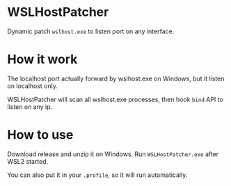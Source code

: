 # WSLHostPatcher
Dynamic patch `wslhost.exe` to listen port on any interface.

# How it work
The localhost port actually forward by wslhost.exe on Windows, but it listen on localhost only.

WSLHostPatcher will scan all wslhost.exe processes, then hook `bind` API to listen on any ip.

# How to use
Download release and unzip it on Windows. Run `WSLHostPatcher.exe` after WSL2 started.

You can also put it in your `.profile`, so it will run automatically.
